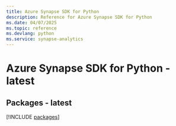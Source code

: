 ```yaml
---
title: Azure Synapse SDK for Python
description: Reference for Azure Synapse SDK for Python
ms.date: 04/07/2025
ms.topic: reference
ms.devlang: python
ms.service: synapse-analytics
---
```

# Azure Synapse SDK for Python - latest
## Packages - latest
[!INCLUDE [packages](synapse-index.md)]